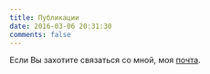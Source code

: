 ```yaml
---
title: Публикации
date: 2016-03-06 20:31:30
comments: false
---
```

Если Вы захотите связаться со мной, моя [почта](&#x6D;&#x61;&#x69;&#x6C;&#x74;&#x6F;&#x3A;&#x6B;&#x75;&#x6C;&#x64;&#x69;&#x6B;&#x69;&#x6E;&#x40;&#x67;&#x6D;&#x61;&#x69;&#x6C;&#x2E;&#x63;&#x6F;&#x6D;).